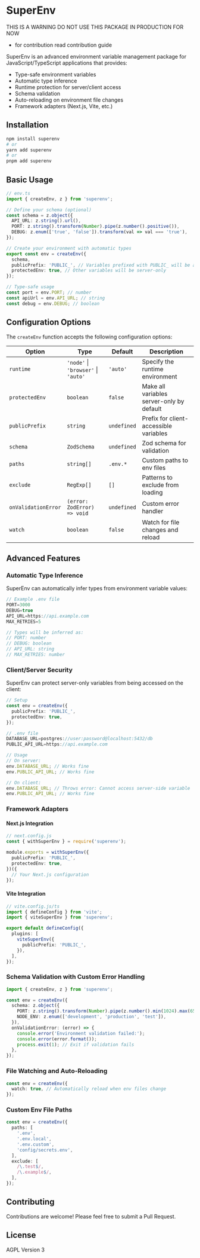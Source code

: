 # SuperEnv
THIS IS A WARNING DO NOT USE THIS PACKAGE IN PRODUCTION FOR NOW 

- for contribution read contribution guide

SuperEnv is an advanced environment variable management package for JavaScript/TypeScript applications that provides:

- Type-safe environment variables
- Automatic type inference
- Runtime protection for server/client access
- Schema validation
- Auto-reloading on environment file changes
- Framework adapters (Next.js, Vite, etc.)

## Installation

```bash
npm install superenv
# or
yarn add superenv
# or
pnpm add superenv
```

## Basic Usage

```typescript
// env.ts
import { createEnv, z } from 'superenv';

// Define your schema (optional)
const schema = z.object({
  API_URL: z.string().url(),
  PORT: z.string().transform(Number).pipe(z.number().positive()),
  DEBUG: z.enum(['true', 'false']).transform(val => val === 'true'),
});

// Create your environment with automatic types
export const env = createEnv({
  schema,
  publicPrefix: 'PUBLIC_', // Variables prefixed with PUBLIC_ will be accessible on client
  protectedEnv: true, // Other variables will be server-only
});

// Type-safe usage
const port = env.PORT; // number
const apiUrl = env.API_URL; // string
const debug = env.DEBUG; // boolean
```

## Configuration Options

The `createEnv` function accepts the following configuration options:

| Option | Type | Default | Description |
|--------|------|---------|-------------|
| `runtime` | `'node'` \| `'browser'` \| `'auto'` | `'auto'` | Specify the runtime environment |
| `protectedEnv` | `boolean` | `false` | Make all variables server-only by default |
| `publicPrefix` | `string` | `undefined` | Prefix for client-accessible variables |
| `schema` | `ZodSchema` | `undefined` | Zod schema for validation |
| `paths` | `string[]` | `.env.*` | Custom paths to env files |
| `exclude` | `RegExp[]` | `[]` | Patterns to exclude from loading |
| `onValidationError` | `(error: ZodError) => void` | `undefined` | Custom error handler |
| `watch` | `boolean` | `false` | Watch for file changes and reload |

## Advanced Features

### Automatic Type Inference

SuperEnv can automatically infer types from environment variable values:

```typescript
// Example .env file
PORT=3000
DEBUG=true
API_URL=https://api.example.com
MAX_RETRIES=5

// Types will be inferred as:
// PORT: number
// DEBUG: boolean
// API_URL: string
// MAX_RETRIES: number
```

### Client/Server Security

SuperEnv can protect server-only variables from being accessed on the client:

```typescript
// Setup
const env = createEnv({
  publicPrefix: 'PUBLIC_',
  protectedEnv: true,
});

// .env file
DATABASE_URL=postgres://user:password@localhost:5432/db
PUBLIC_API_URL=https://api.example.com

// Usage
// On server:
env.DATABASE_URL; // Works fine
env.PUBLIC_API_URL; // Works fine

// On client:
env.DATABASE_URL; // Throws error: Cannot access server-side variable
env.PUBLIC_API_URL; // Works fine
```

### Framework Adapters

#### Next.js Integration

```typescript
// next.config.js
const { withSuperEnv } = require('superenv');

module.exports = withSuperEnv({
  publicPrefix: 'PUBLIC_',
  protectedEnv: true,
})({
  // Your Next.js configuration
});
```

#### Vite Integration

```typescript
// vite.config.js/ts
import { defineConfig } from 'vite';
import { viteSuperEnv } from 'superenv';

export default defineConfig({
  plugins: [
    viteSuperEnv({
      publicPrefix: 'PUBLIC_',
    }),
  ],
});
```

### Schema Validation with Custom Error Handling

```typescript
import { createEnv, z } from 'superenv';

const env = createEnv({
  schema: z.object({
    PORT: z.string().transform(Number).pipe(z.number().min(1024).max(65535)),
    NODE_ENV: z.enum(['development', 'production', 'test']),
  }),
  onValidationError: (error) => {
    console.error('Environment validation failed:');
    console.error(error.format());
    process.exit(1); // Exit if validation fails
  },
});
```

### File Watching and Auto-Reloading

```typescript
const env = createEnv({
  watch: true, // Automatically reload when env files change
});
```

### Custom Env File Paths

```typescript
const env = createEnv({
  paths: [
    '.env',
    '.env.local',
    '.env.custom',
    'config/secrets.env',
  ],
  exclude: [
    /\.test$/,
    /\.example$/,
  ],
});
```

## Contributing

Contributions are welcome! Please feel free to submit a Pull Request.

## License

AGPL Version 3
